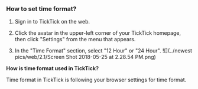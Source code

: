 ### How to set time format?

1. Sign in to TickTick on the web.

2. Click the avatar in the upper-left corner of your TickTick homepage, then click "Settings" from the menu that appears.

3. In the "Time Format" section, select "12 Hour" or "24 Hour".
![](../newest pics/web/2.1/Screen Shot 2018-05-25 at 2.28.54 PM.png)

**How is time format used in TickTick?**

Time format in TickTick is following your browser settings for time format.

